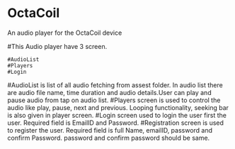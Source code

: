 # OctaCoil
An audio player for the OctaCoil device

#This Audio player have 3 screen.

	#AudioList
	#Players
	#Login
	
#AudioList is list of all audio fetching from assest folder. In audio list there are audio file name, time duration and audio details.User can play and pause audio from tap on audio list.
#Players screen is used to control the audio like play, pause, next and previous. Looping functionality, seeking bar is also given in player screen.
#Login screen used to login the user first the user. Required field is EmailID and Password.
#Registration screen is used to register the user. Required field is full Name, emailID, password and confirm Password. password and confirm password should be same.
